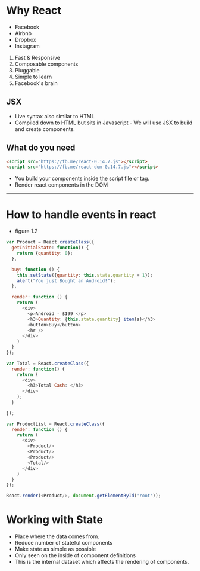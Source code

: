 # Why React

* Facebook
* Airbnb
* Dropbox
* Instagram

1. Fast & Responsive
2. Composable components
3. Pluggable
4. Simple to learn
5. Facebook's brain

## JSX

* Live syntax also similar to HTML
* Compiled down to HTML but sits in Javascript - We will use JSX to build and create components.

## What do you need

```HTML
<script src="https://fb.me/react-0.14.7.js"></script>
<script src="https://fb.me/react-dom-0.14.7.js"></script>
```
* You build your components inside the script file or tag.
* Render react components in the DOM

----------------------------------------------------------------------------------

# How to handle events in react

* figure 1.2

```Javascript
var Product = React.createClass({
  getInitialState: function() {
    return {quantity: 0};
  },

  buy: function () {
    this.setState({quantity: this.state.quantity + 1});
    alert("You just Bought an Android!");
  },

  render: function () {
    return (
      <div>
        <p>Android - $199 </p>
        <h3>Quantity: {this.state.quantity} item(s)</h3>
        <button>Buy</button>
        <hr />
      </div>
    )
  }
});

var Total = React.createClass({
  render: function() {
    return (
      <div>
        <h3>Total Cash: </h3>
      </div>
    );
  }

});

var ProductList = React.createClass({
  render: function () {
    return (
      <div>
        <Product/>
        <Product/>
        <Product/>
        <Total/>
      </div>
    )
  }
});

React.render(<Product/>, document.getElementById('root'));

```

# Working with State

- Place where the data comes from.
- Reduce number of stateful components
- Make state as simple as possible
- Only seen on the inside of component definitions
- This is the internal dataset which affects the rendering of components.
